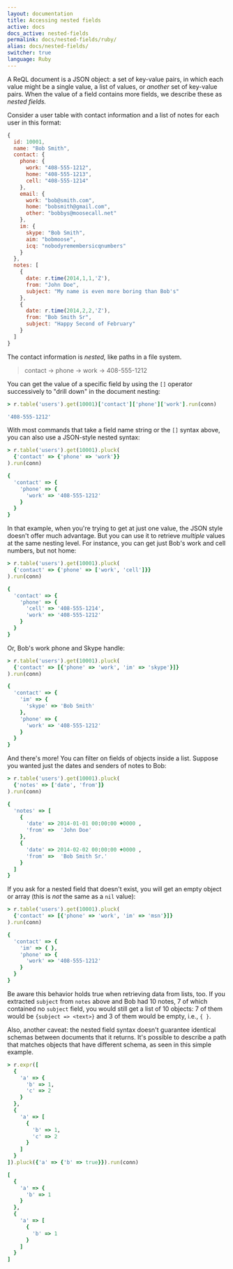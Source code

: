 ```yaml
---
layout: documentation
title: Accessing nested fields
active: docs
docs_active: nested-fields
permalink: docs/nested-fields/ruby/
alias: docs/nested-fields/
switcher: true
language: Ruby
---
```


A ReQL document is a JSON object: a set of key-value pairs, in which each value might be a single value, a list of values, or *another* set of key-value pairs. When the value of a field contains more fields, we describe these as *nested fields.*

Consider a user table with contact information and a list of notes for each user in this format:

```js
{
  id: 10001,
  name: "Bob Smith",
  contact: {
    phone: {
      work: "408-555-1212",
      home: "408-555-1213",
      cell: "408-555-1214"
    },
    email: {
      work: "bob@smith.com",
      home: "bobsmith@gmail.com",
      other: "bobbys@moosecall.net"
    },
    im: {
      skype: "Bob Smith",
      aim: "bobmoose",
      icq: "nobodyremembersicqnumbers"
    }
  },
  notes: [
    {
      date: r.time(2014,1,1,'Z'),
      from: "John Doe",
      subject: "My name is even more boring than Bob's"
    },
    {
      date: r.time(2014,2,2,'Z'),
      from: "Bob Smith Sr",
      subject: "Happy Second of February"
    }
  ]
}
```

The contact information is *nested,* like paths in a file system.

> contact &rarr; phone &rarr; work &rarr; 408-555-1212

You can get the value of a specific field by using the `[]` operator successively to "drill down" in the document nesting:

```rb
> r.table('users').get(10001)['contact']['phone']['work'].run(conn)

'408-555-1212'
```

With most commands that take a field name string or the `[]` syntax above, you can also use a JSON-style nested syntax:

```rb
> r.table('users').get(10001).pluck(
  {'contact' => {'phone' => 'work'}}
).run(conn)

{
  'contact' => {
    'phone' => {
      'work' => '408-555-1212'
    }
  }
}
```

In that example, when you're trying to get at just one value, the JSON style doesn't offer much advantage. But you can use it to retrieve *multiple* values at the same nesting level. For instance, you can get just Bob's work and cell numbers, but not home:

```rb
> r.table('users').get(10001).pluck(
  {'contact' => {'phone' => ['work', 'cell']}}
).run(conn)

{
  'contact' => {
    'phone' => {
      'cell' => '408-555-1214',
      'work' => '408-555-1212'
    }
  }
}
```

Or, Bob's work phone and Skype handle:

```rb
> r.table('users').get(10001).pluck(
  {'contact' => [{'phone' => 'work', 'im' => 'skype'}]}
).run(conn)

{
  'contact' => {
    'im' => {
      'skype' => 'Bob Smith'
    },
    'phone' => {
      'work' => '408-555-1212'
    }
  }
}
```

And there's more! You can filter on fields of objects inside a list. Suppose you wanted just the dates and senders of notes to Bob:

```rb
> r.table('users').get(10001).pluck(
  {'notes' => ['date', 'from']}
).run(conn)

{
  'notes' => [
    {
      'date' => 2014-01-01 00:00:00 +0000 ,
      'from' =>  'John Doe'
    },
    {
      'date' => 2014-02-02 00:00:00 +0000 ,
      'from' =>  'Bob Smith Sr.'
    }
  ]
}
```

If you ask for a nested field that doesn't exist, you will get an empty object or array (this is *not* the same as a `nil` value):

```rb
> r.table('users').get(10001).pluck(
  {'contact' => [{'phone' => 'work', 'im' => 'msn'}]}
).run(conn)

{
  'contact' => {
    'im' => { },
    'phone' => {
      'work' => '408-555-1212'
    }
  }
}
```

Be aware this behavior holds true when retrieving data from lists, too. If you extracted `subject` from `notes` above and Bob had 10 notes, 7 of which contained no `subject` field,  you would still get a list of 10 objects: 7 of them would be `{subject => <text>}` and 3 of them would be empty, i.e., `{ }`.

Also, another caveat: the nested field syntax doesn't guarantee identical schemas between documents that it returns. It's possible to describe a path that matches objects that have different schema, as seen in this simple example.

```rb
> r.expr([
  {
    'a' => {
      'b' => 1,
      'c' => 2
    }
  },
  {
    'a' => [
      {
        'b' => 1,
        'c' => 2
      }
    ]
  }
]).pluck({'a' => {'b' => true}}).run(conn)

[
  {
    'a' => {
      'b' => 1
    }
  },
  {
    'a' => [
      {
        'b' => 1
      }
    ]
  }
]
```
